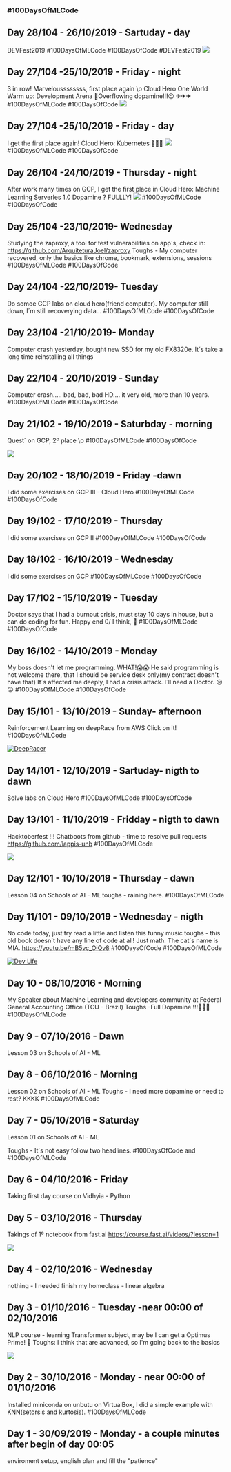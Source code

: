 ### #100DaysOfMLCode


## Day 28/104 - 26/10/2019 - Sartuday - day
DEVFest2019 
#100DaysOfMLCode #100DaysOfCode #DEVFest2019
<image src="./../img/devfest209.jpg">

## Day 27/104 -25/10/2019 - Friday - night
3 in row! Marveloussssssss, first place again \o
Cloud Hero One World Warm up: Development Arena
🐬Overflowing  dopamine!!!😍 ✈✈✈
#100DaysOfMLCode #100DaysOfCode
<image src="./../img/2019-10-25_22-53-10.jpg">
 
## Day 27/104 -25/10/2019 - Friday - day
I get the first place again! Cloud Hero: Kubernetes
🚀🚀🚀
<image src="./../img/2019-10-24_13-02-23.jpg">
#100DaysOfMLCode #100DaysOfCode
 
## Day 26/104 -24/10/2019 - Thursday - night
After work many times on GCP, I get the first place in Cloud Hero: Machine Learning Serverles 1.0
Dopamine ? FULLLY!
<image src="./../img/2019-10-25_22-26-32.jpg">
#100DaysOfMLCode #100DaysOfCode

## Day 25/104 -23/10/2019- Wednesday
Studying the zaproxy, a tool for test vulnerabilities on app´s, check in:
https://github.com/ArquiteturaJoel/zaproxy
Toughs - My computer recovered, only the basics like chrome, bookmark, extensions, sessions
#100DaysOfMLCode #100DaysOfCode

## Day 24/104 -22/10/2019- Tuesday
Do somoe GCP labs on cloud hero(friend computer).
My computer still down, I´m still recoverying data...
#100DaysOfMLCode #100DaysOfCode

## Day 23/104 -21/10/2019- Monday
Computer crash yesterday, bought new SSD for my old FX8320e.
It´s take a long time reinstalling all things

## Day 22/104 - 20/10/2019 - Sunday
Computer crash..... bad, bad, bad HD.... it very old, more than 10 years.
#100DaysOfMLCode #100DaysOfCode

## Day 21/102 -  19/10/2019 - Saturbday - morning
Quest´ on GCP, 2º place \o
#100DaysOfMLCode #100DaysOfCode

<image src="./../img/2019-10-19_12-06-23aa.jpg">

## Day 20/102 -  18/10/2019 - Friday -dawn
I did some exercises on GCP III - Cloud Hero
#100DaysOfMLCode #100DaysOfCode


## Day 19/102 -  17/10/2019 - Thursday
I did some exercises on GCP II
#100DaysOfMLCode #100DaysOfCode

## Day 18/102 -  16/10/2019 - Wednesday
I did some exercises on GCP
#100DaysOfMLCode #100DaysOfCode

## Day 17/102 -  15/10/2019 - Tuesday
Doctor says that I had a burnout crisis, 
must stay 10 days in house, but a can do coding for fun.
Happy end 0/ I think, 🤪
#100DaysOfMLCode #100DaysOfCode

## Day 16/102 -  14/10/2019 - Monday
My boss doesn't let me programming. WHAT!😱😱
He said programming is not welcome there, that I should be service desk only(my contract doesn't have that)
It´s affected me deeply, I had a crisis attack. I´ll need a Doctor. 😥😥
#100DaysOfMLCode #100DaysOfCode

## Day 15/101 -  13/10/2019 - Sunday- afternoon
Reinforcement Learning on deepRace from AWS
Click on it!
#100DaysOfMLCode

[![DeepRacer](https://github.com/ArquiteturaJoel/workout/blob/master/img/2019-10-13_18-28-20.jpg)](https://d2k9g1efyej86q.cloudfront.net)

## Day 14/101 -  12/10/2019 - Sartuday- nigth to dawn
Solve labs on Cloud Hero
#100DaysOfMLCode
#100DaysOfCode

## Day 13/101 -  11/10/2019 - Fridday - nigth to dawn
Hacktoberfest !!! Chatboots from github - time to resolve pull requests
https://github.com/lappis-unb
#100DaysOfMLCode

<image src="./../img/a52d4e19-c0a7-439e-9a61-5fe06b819899.jpg">

## Day 12/101 -  10/10/2019 - Thursday - dawn
Lesson 04 on Schools of AI - ML
toughs - raining here.
#100DaysOfMLCode

## Day 11/101 - 09/10/2019 - Wednesday - nigth
No code today, just try read a little and listen this funny music toughs - this old book doesn´t have any line of code at all! Just math. The cat´s name is MIA. https://youtu.be/mB5vc_OiQv8 #100DaysOfCode #100DaysOfMLCode

[![Dev Life](https://github.com/ArquiteturaJoel/workout/blob/master/100DaysOfCode/img/2019-10-12_00-44-30.jpg)](https://www.youtube.com/watch?v=mB5vc_OiQv8)

## Day 10 -  08/10/2016 - Morning
My Speaker about Machine Learning and developers community at Federal General Accounting Office (TCU - Brazil)
Toughs -Full Dopamine !!!🚀🚀🚀
#100DaysOfMLCode

## Day 9 -  07/10/2016 - Dawn
Lesson 03 on Schools of AI - ML

## Day 8 -  06/10/2016 - Morning
Lesson 02 on Schools of AI - ML
Toughs - I need more dopamine or need to rest? KKKK
#100DaysOfMLCode

## Day 7 -  05/10/2016 - Saturday
Lesson 01 on Schools of AI - ML

Toughs - It´s not easy follow two headlines.
 #100DaysOfCode and #100DaysOfMLCode

## Day 6 - 04/10/2016 - Friday 
Taking first day course on Vidhyia - Python

## Day 5 - 03/10/2016 - Thursday
Takings of 1º notebook from fast.ai
https://course.fast.ai/videos/?lesson=1
 
<image src="./../img/palestra_tcu_nlp2019.jfif">

## Day 4 - 02/10/2016 - Wednesday  
nothing - I needed finish my homeclass - linear algebra

## Day 3 - 01/10/2016 - Tuesday -near 00:00 of 02/10/2016
NLP course - learning Transformer subject, may be I can get a Optimus Prime! 👾
Toughs: I think that are advanced, so I'm going back to the basics

<image src="./../img/0001.jpg">

## Day 2 - 30/10/2016 - Monday - near 00:00 of 01/10/2016
Installed miniconda on unbutu on VirtualBox, I did a simple example with KNN(setorsis and kurtosis).
#100DaysOfMLCode

## Day 1 - 30/09/2019 - Monday - a couple minutes after begin of day 00:05
enviroment setup, english plan and fill the "patience"
